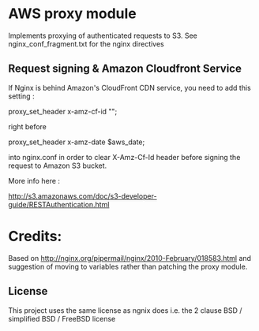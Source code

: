 AWS proxy module
================

Implements proxying of authenticated requests to S3.
See nginx_conf_fragment.txt for the nginx directives

Request signing & Amazon Cloudfront Service
-------------------------------------------


If Nginx is behind Amazon's CloudFront CDN service, you need to add this setting : 

proxy_set_header x-amz-cf-id "";

right before

proxy_set_header x-amz-date $aws_date;

into nginx.conf in order to clear X-Amz-Cf-Id header before signing the request to Amazon S3 bucket.


More info here : 

http://s3.amazonaws.com/doc/s3-developer-guide/RESTAuthentication.html


Credits:
========
Based on http://nginx.org/pipermail/nginx/2010-February/018583.html and suggestion of moving to variables rather than patching the proxy module.

License
-------
This project uses the same license as ngnix does i.e. the 2 clause BSD / simplified BSD / FreeBSD license
